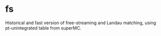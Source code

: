 fs
==

Historical and fast version of free-streaming and Landau matching, using pt-unintegrated table from superMC.
